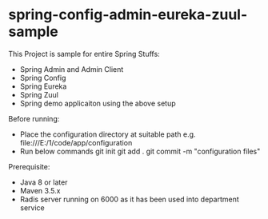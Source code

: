 # spring-config-admin-eureka-zuul-sample
This Project is sample for entire Spring Stuffs:
- Spring Admin and Admin Client
- Spring Config
- Spring Eureka
- Spring Zuul
- Spring demo applicaiton using the above setup



Before running:
- Place the configuration directory at suitable path e.g. file:///E:/1/code/app/configuration
- Run below commands
  git init
  git add .
  git commit -m "configuration files"
  
  
Prerequisite:
- Java 8 or later
- Maven 3.5.x
- Radis server running on 6000 as it has been used into department service
